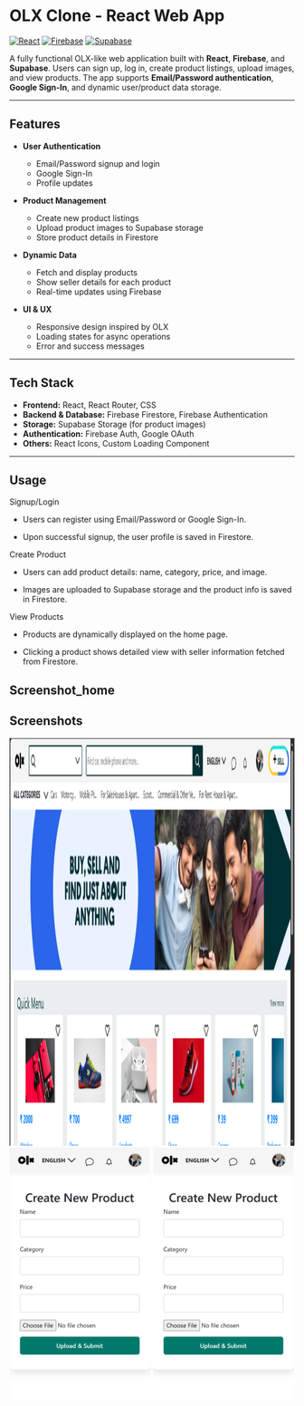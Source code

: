 # OLX Clone - React Web App

[![React](https://img.shields.io/badge/React-17.0.2-blue?logo=react)](https://reactjs.org/) 
[![Firebase](https://img.shields.io/badge/Firebase-9.22.1-orange?logo=firebase)](https://firebase.google.com/) 
[![Supabase](https://img.shields.io/badge/Supabase-2.0-green?logo=supabase)](https://supabase.com/)  

A fully functional OLX-like web application built with **React**, **Firebase**, and **Supabase**. Users can sign up, log in, create product listings, upload images, and view products. The app supports **Email/Password authentication**, **Google Sign-In**, and dynamic user/product data storage.

---

## Features

- **User Authentication**
  - Email/Password signup and login
  - Google Sign-In
  - Profile updates

- **Product Management**
  - Create new product listings
  - Upload product images to Supabase storage
  - Store product details in Firestore

- **Dynamic Data**
  - Fetch and display products
  - Show seller details for each product
  - Real-time updates using Firebase

- **UI & UX**
  - Responsive design inspired by OLX
  - Loading states for async operations
  - Error and success messages

---

## Tech Stack

- **Frontend:** React, React Router, CSS
- **Backend & Database:** Firebase Firestore, Firebase Authentication
- **Storage:** Supabase Storage (for product images)
- **Authentication:** Firebase Auth, Google OAuth
- **Others:** React Icons, Custom Loading Component

---

## Usage

Signup/Login

- Users can register using Email/Password or Google Sign-In.

- Upon successful signup, the user profile is saved in Firestore.

Create Product

- Users can add product details: name, category, price, and image.

- Images are uploaded to Supabase storage and the product info is saved in Firestore.

View Products

- Products are dynamically displayed on the home page.

- Clicking a product shows detailed view with seller information fetched from Firestore.


Screenshot_home
---

## Screenshots

<div align="center">
  <img src="screenshots/Screenshot_home.png" alt="Signup Page" width="1280" height="720" />
  <img src="screenshots/localhost_3000_(iPhone SE).png" alt="Signup Page" width="250" />
  <img src="screenshots/localhost_3000_(iPhone SE).png" alt="Signup Page" width="250" />
</div>
